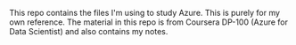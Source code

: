 This repo contains the files I'm using to study Azure. This is purely for my own reference. The 
material in this repo is from Coursera DP-100 (Azure for Data Scientist) and also contains my notes.

